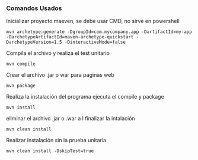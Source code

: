 ### Comandos Usados 
Inicializar proyecto maeven, se debe usar CMD, no sirve en powershell
```
mvn archetype:generate -DgroupId=com.mycompany.app -DartifactId=my-app -DarchetypeArtifactId=maven-archetype-quickstart -DarchetypeVersion=1.5 -DinteractiveMode=false
```
Compila el archivo y realiza el test unitario
```
mvn compile
```
Crear el archivo .jar o war para paginas web
```
mvn package
```
Realiza la instalación del programa ejecuta el compile y package
```
mvn install 
```
eliminar el archivo .jar o .war a l finalizar la intalación
```
mvn clean install 
```
Realizar instalación sin la prueba unitaria
```
mvn clean install -DskipTest=true
```
